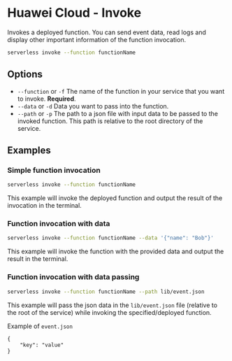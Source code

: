 # Huawei Cloud - Invoke

Invokes a deployed function. You can send event data, read logs and display other important information of the function invocation.

```bash
serverless invoke --function functionName
```

## Options

- `--function` or `-f` The name of the function in your service that you want to invoke. **Required**.
- `--data` or `-d` Data you want to pass into the function.
- `--path` or `-p` The path to a json file with input data to be passed to the invoked function. This path is relative to the root directory of the service.

## Examples

### Simple function invocation

```bash
serverless invoke --function functionName
```

This example will invoke the deployed function and output the result of the invocation in the terminal.

### Function invocation with data

```bash
serverless invoke --function functionName --data '{"name": "Bob"}'
```

This example will invoke the function with the provided data and output the result in the terminal.

### Function invocation with data passing

```bash
serverless invoke --function functionName --path lib/event.json
```

This example will pass the json data in the `lib/event.json` file (relative to the root of the service) while invoking the specified/deployed function.

Example of `event.json`

```
{
    "key": "value"
}
```

